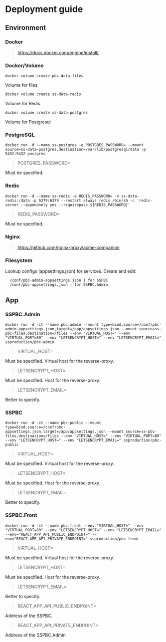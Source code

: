 # Deployment guide

## Environment
### Docker
> https://docs.docker.com/engine/install/

### Docker/Volume
````
docker volume create pbc-data-files
````
Volume for files

````
docker volume create ss-data-redis
````
Volume for Redis

````
docker volume create ss-data-postgres
````
Volume for Postgresql

### PostgreSQL
````
docker run -d --name ss-postgres -e POSTGRES_PASSWORD= --mount source=ss-data-postgres,destination=/var/lib/postgresql/data -p 5432:5432 postgres
````
> POSTGRES_PASSWORD=

Must be specified. 

### Redis
````
docker run -d --name ss-redis -e REDIS_PASSWORD= -v ss-data-redis:/data -p 6379:6379 --restart always redis /bin/sh -c 'redis-server --appendonly yes --requirepass ${REDIS_PASSWORD}'
````
> REDIS_PASSWORD=

Must be specified. 

### Nginx
> https://github.com/nginx-proxy/acme-companion

### Filesystem
Lookup configs (appsettings.json) for services. Create and edit:
````
  /conf/pbc-admin-appsettings.json | for SSPBC
  /conf/pbc-appsettings.json | for SSPBC.Admin
````

## App
### SSPBC.Admin
````
docker run -d -it --name pbc-admin --mount type=bind,source=/conf/pbc-admin-appsettings.json,target=/app/appsettings.json --mount source=ss-pbc-files,destination=/files --env "VIRTUAL_HOST=" --env "VIRTUAL_PORT=80" --env "LETSENCRYPT_HOST=" --env "LETSENCRYPT_EMAIL=" ssproduction/pbc-admin 
````
> VIRTUAL_HOST=

Must be specified. Virtual host for the reverse-proxy.

> LETSENCRYPT_HOST=

Must be specified. Host for the reverse-proxy.

> LETSENCRYPT_EMAIL=

Better to specify.

### SSPBC
````
docker run -d -it --name pbc-public --mount type=bind,source=/conf/pbc-appsettings.json,target=/app/appsettings.json --mount source=ss-pbc-files,destination=/files --env "VIRTUAL_HOST=" --env "VIRTUAL_PORT=80" --env "LETSENCRYPT_HOST=" --env "LETSENCRYPT_EMAIL=" ssproduction/pbc-public 
````
> VIRTUAL_HOST=

Must be specified. Virtual host for the reverse-proxy.

> LETSENCRYPT_HOST=

Must be specified. Host for the reverse-proxy.

> LETSENCRYPT_EMAIL=

Better to specify.

### SSPBC.Front
````
docker run -d -it --name pbc-front --env "VIRTUAL_HOST=" --env "VIRTUAL_PORT=80" --env "LETSENCRYPT_HOST=" --env "LETSENCRYPT_EMAIL=" --env="REACT_APP_API_PUBLIC_ENDPOINT=" --env="REACT_APP_API_PRIVATE_ENDPOINT=" ssproduction/pbc-front 
````
> VIRTUAL_HOST=

Must be specified. Virtual host for the reverse-proxy.

> LETSENCRYPT_HOST=

Must be specified. Host for the reverse-proxy.

> LETSENCRYPT_EMAIL=

Better to specify.

> REACT_APP_API_PUBLIC_ENDPOINT=

Address of the SSPBC.

> REACT_APP_API_PRIVATE_ENDPOINT=

Address of the SSPBC.Admin